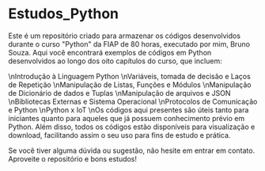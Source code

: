 # Estudos_Python

Este é um repositório criado para armazenar os códigos desenvolvidos durante o curso "Python" da FIAP de 80 horas, executado por mim, Bruno Souza. Aqui você encontrará exemplos de códigos em Python desenvolvidos ao longo dos oito capítulos do curso, que incluem:

\nIntrodução à Linguagem Python
\nVariáveis, tomada de decisão e Laços de Repetição
\nManipulação de Listas, Funções e Módulos
\nManipulação de Dicionário de dados e Tuplas
\nManipulação de arquivos e JSON
\nBibliotecas Externas e Sistema Operacional
\nProtocolos de Comunicação e Python
\nPython x IoT
\nOs códigos aqui presentes são úteis tanto para iniciantes quanto para aqueles que já possuem conhecimento prévio em Python. Além disso, todos os códigos estão disponíveis para visualização e download, facilitando assim o seu uso para fins de estudo e prática.

Se você tiver alguma dúvida ou sugestão, não hesite em entrar em contato. Aproveite o repositório e bons estudos!
